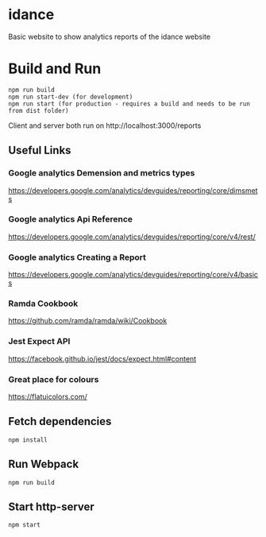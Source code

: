 # idance
Basic website to show analytics reports of the idance website

# Build and Run
```
npm run build
npm run start-dev (for development)
npm run start (for production - requires a build and needs to be run from dist folder)
```

Client and server both run on http://localhost:3000/reports 

## Useful Links
### Google analytics Demension and metrics types
https://developers.google.com/analytics/devguides/reporting/core/dimsmets

### Google analytics Api Reference
https://developers.google.com/analytics/devguides/reporting/core/v4/rest/

### Google analytics Creating a Report
https://developers.google.com/analytics/devguides/reporting/core/v4/basics

### Ramda Cookbook
https://github.com/ramda/ramda/wiki/Cookbook

### Jest Expect API
https://facebook.github.io/jest/docs/expect.html#content

### Great place for colours
https://flatuicolors.com/

## Fetch dependencies
```
npm install
```

## Run Webpack
```
npm run build
```

## Start http-server
```
npm start
```
